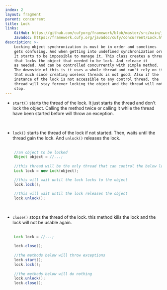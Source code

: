 ```yaml
---
index: 2
layout: fragment
parent: concurrent
title: Lock
links:
    GitHub: https://github.com/cufyorg/framework/blob/master/src/main/java/cufy/concurrent/Lock.java
    Javadoc: https://framework.cufy.org/javadoc/cufy/concurrent/Lock.html
description: >-
    Locking object synchronization is must be in order and sometimes
    gets confusing. And when getting into undefined synchronization order.
    It starts to be impossible to manage it. This class creates a thread
    that locks the object that needed to be lock. And release it
    as needed. And can be controlled concurrently with simple method.
    The downside of this is it uses a whole thread and can't rely on it
    that much since creating useless threads is not good. Also if the 
    instance of the lock is not accessible to any control thread, the 
    thread will stay forever locking the object and the thread will not
    stop.
---
```


- `start()` starts the thread of the lock. It just starts the thread 
and don't lock the object. Calling the method twice or calling it while
the thread have been started before will throw an exception.
<br>

- `lock()` starts the thread of the lock if not started. Then, waits
until the thread gain the lock. And `unlock()` releases the lock.
<br><br>
```java 
    //an object to be locked
    Object object = //...;
    
    //this thread will be the only thread that can control the below lock
    Lock lock = new Lock(object);

    //this will wait until the lock locks to the object
    lock.lock();

    //this will wait until the lock releases the object
    lock.unlock();
```
<br>

- `close()` stops the thread of the lock. this method kills the lock 
and the lock will not be usable again.
<br><br>
```java 
    Lock lock = //...;

    lock.close();
    
    //the methods below will throw exceptions
    lock.start();
    lock.lock();
    
    //the methods below will do nothing
    lock.unlock();
    lock.close();
```